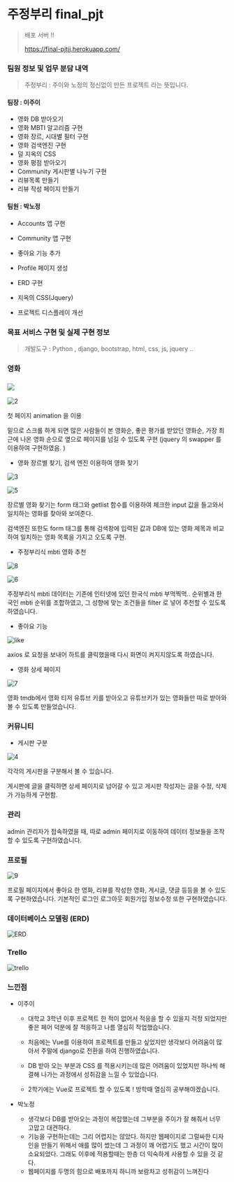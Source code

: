 # 주정부리 final_pjt

> 배포 서버 !!
>
> https://final-pjtjj.herokuapp.com/



### 팀원 정보 및 업무 분담 내역

> 주정부리 : 주이와 노정의 정신없이 만든 프로젝트 라는 뜻입니다.

#### 팀장 : 이주이

- 영화 DB 받아오기
- 영화 MBTI 알고리즘 구현
- 영화 장르, 시대별 필터 구현
- 영화 검색엔진 구현
- 덜 지옥의 CSS
- 영화 평점 받아오기
- Community 게시판별 나누기 구현
- 리뷰목록 만들기
- 리뷰 작성 페이지 만들기

#### 팀원 : 박노정

- Accounts 앱 구현

- Community 앱 구현

- 좋아요 기능 추가

- Profile 페이지 생성

- ERD 구현

- 지옥의 CSS(Jquery)

- 프로젝트 디스플레이 개선



### 목표 서비스 구현 및 실제 구현 정보

> 개발도구 : Python , django, bootstrap, html, css, js, jquery ..



### 영화

### ![](C:\Users\dea03\ssafy\dont_touch_master\projects\final_pjt_4\final_pjt_django\README_image\1.PNG)



![2](C:\Users\dea03\ssafy\dont_touch_master\projects\final_pjt_4\final_pjt_django\README_image\2.PNG)

첫 페이지 animation 을 이용 

밑으로 스크롤 하게 되면 많은 사람들이 본 영화순, 좋은 평가를 받았던 영화순, 가장 최근에 나온 영화 순으로 옆으로 페이지를 넘길 수 있도록 구현 (jquery 의 swapper 를 이용하여 구현하였음. )



- 영화 장르별 찾기, 검색 엔진 이용하여 영화 찾기

![3](C:\Users\dea03\ssafy\dont_touch_master\projects\final_pjt_4\final_pjt_django\README_image\3.PNG)

![5](C:\Users\dea03\ssafy\dont_touch_master\projects\final_pjt_4\final_pjt_django\README_image\5.PNG)

장르별 영화 찾기는 form 태그와 getlist 함수를 이용하여 체크한 input 값을 들고와서 일치하는 영화를 찾아와 보여준다.

검색엔진 또한도 form 태그를 통해 검색창에 입력된 값과 DB에 있는 영화 제목과 비교하여 일치하는 영화 목록을 가지고 오도록 구현.



- 주정부리식 mbti  영화 추천

![8](C:\Users\dea03\ssafy\dont_touch_master\projects\final_pjt_4\final_pjt_django\README_image\8.PNG)

![6](C:\Users\dea03\ssafy\dont_touch_master\projects\final_pjt_4\final_pjt_django\README_image\6.PNG)

주정부리식 mbti 데이터는 기존에 인터넷에 있던 한국식 mbti 부먹찍먹.. 순위별과 한국인 mbti 순위를 조합하였고, 그 성향에 맞는 조건들을 filter 로 넣어 추천할 수 있도록 하였습니다.



- 좋아요 기능

![like](C:\Users\dea03\ssafy\dont_touch_master\projects\final_pjt_4\final_pjt_django\README_image\like.png)

axios 로 요청을 보내어 하트를 클릭했을때 다시 화면이 켜지지않도록 하였습니다.



- 영화 상세 페이지

![7](C:\Users\dea03\ssafy\dont_touch_master\projects\final_pjt_4\final_pjt_django\README_image\7.PNG)

영화 tmdb에서 영화 티저 유튜브 키를 받아오고 유튜브키가 있는 영화들만 따로 받아와 볼 수 있도록 만들었습니다.

 

### 커뮤니티

- 게시판 구분 

![4](C:\Users\dea03\ssafy\dont_touch_master\projects\final_pjt_4\final_pjt_django\README_image\4.PNG)

각각의 게시판을 구분해서 볼 수 있습니다.

게시판에 글을 클릭하면 상세 페이지로 넘어갈 수 있고 게시판 작성자는 글을 수정, 삭제가 가능하게 구현함.



### 관리

admin 관리자가 접속하였을 때, 따로 admin 페이지로 이동하여 데이터 정보들을 조작할 수 있도록 구현하였습니다.



### 프로필

![9](C:\Users\dea03\Downloads\9.PNG)

프로필 페이지에서 좋아요 한 영화, 리뷰를 작성한 영화, 게시글, 댓글 등등을 볼 수 있도록 구현하였습니다. 기본적인 로그인 로그아웃 회원가입 정보수정 또한 구현하였습니다.



### 데이터베이스 모델링 (ERD)

![ERD](C:\Users\dea03\ssafy\dont_touch_master\projects\final_pjt_4\final_pjt_django\README_image\ERD.png)

### Trello

![trello](C:\Users\dea03\ssafy\dont_touch_master\projects\final_pjt_4\final_pjt_django\README_image\trello.png)



### 느낀점

- 이주이

  - 대학교 3학년 이후 프로젝트 한 적이 없어서 적응을 할 수 있을지 걱정 되었지만 좋은 페어 덕분에 잘 적응하고 나름 열심히 작업했습니다.

  - 처음에는 Vue를 이용하여 프로젝트를 만들고 싶었지만 생각보다 어려움이 많아서 주말에 django로 전환을 하여 진행하였습니다. 

  - DB 받아 오는 부분과 CSS 를 적용시키는데 많은 어려움이 있었지만 하나씩 해결해 나가는 과정에서 성취감을 느낄 수  있었습니다. 

  - 2학기에는 Vue로 프로젝트 할 수 있도록 ! 방학때 열심히 공부해야겠습니다.

    

- 박노정

  - 생각보다 DB를 받아오는 과정이 복잡했는데 그부분을 주이가 잘 해줘서 너무 고맙고 대견하다.
  - 기능을 구현하는데는 그리 어렵지는 않았다. 하지만 웹페이지로 그럴싸한 디자인을 만들기 위해서 애를 많이 썼는데 그 과정이 꽤 어렵기도 했고 시간이 많이 소요되었다. 그래도 이후에 적용할때는 한층 더 익숙하게 사용할 수 있을 것 같다.
  - 웹페이지를 두명의 힘으로 배포까지 하니까 보람차고 성취감이 느껴진다